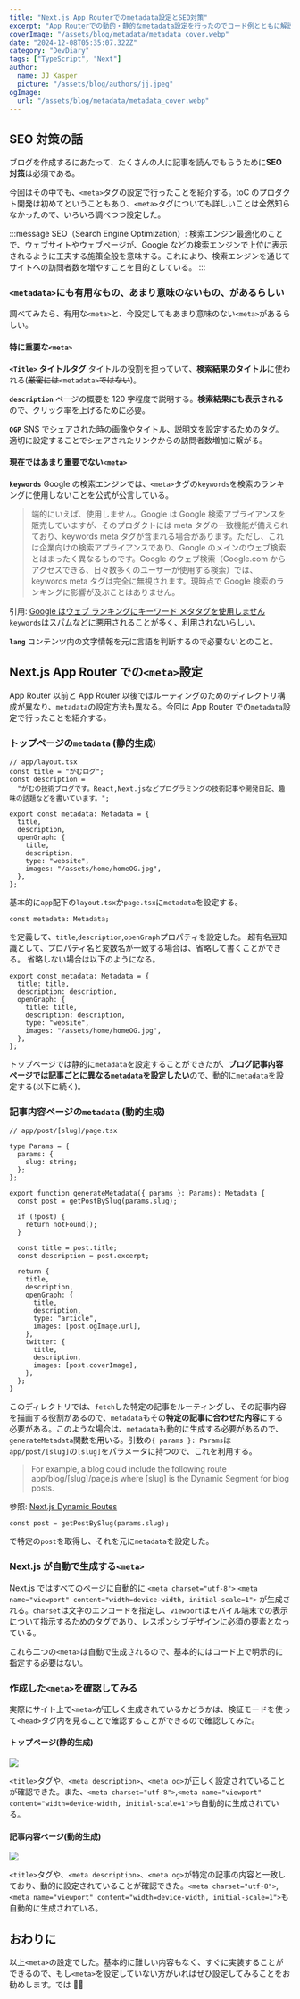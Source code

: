 ```yaml
---
title: "Next.js App Routerでのmetadata設定とSEO対策"
excerpt: "App Routerでの動的・静的なmetadata設定を行ったのでコード例とともに解説します。"
coverImage: "/assets/blog/metadata/metadata_cover.webp"
date: "2024-12-08T05:35:07.322Z"
category: "DevDiary"
tags: ["TypeScript", "Next"]
author:
  name: JJ Kasper
  picture: "/assets/blog/authors/jj.jpeg"
ogImage:
  url: "/assets/blog/metadata/metadata_cover.webp"
---
```


## SEO 対策の話

ブログを作成するにあたって、たくさんの人に記事を読んでもらうために**SEO 対策**は必須である。

今回はその中でも、`<meta>`タグの設定で行ったことを紹介する。toC のプロダクト開発は初めてということもあり、`<meta>`タグについても詳しいことは全然知らなかったので、いろいろ調べつつ設定した。

:::message
SEO（Search Engine Optimization）: 検索エンジン最適化のことで、ウェブサイトやウェブページが、Google などの検索エンジンで上位に表示されるように工夫する施策全般を意味する。これにより、検索エンジンを通じてサイトへの訪問者数を増やすことを目的としている。
:::

### `<metadata>`にも有用なもの、あまり意味のないもの、があるらしい

調べてみたら、有用な`<meta>`と、今設定してもあまり意味のない`<meta>`があるらしい。

#### 特に重要な`<meta>`

**`<Title>` タイトルタグ**
タイトルの役割を担っていて、**検索結果のタイトル**に使われる(~~厳密には`<metadata>`ではない~~)。

**`description`**
ページの概要を 120 字程度で説明する。**検索結果にも表示される**ので、クリック率を上げるために必要。

**`OGP`**
SNS でシェアされた時の画像やタイトル、説明文を設定するためのタグ。適切に設定することでシェアされたリンクからの訪問者数増加に繋がる。

#### 現在ではあまり重要でない`<meta>`

**`keywords`**
Google の検索エンジンでは、`<meta>`タグの`keywords`を検索のランキングに使用しないことを公式が公言している。

> 端的にいえば、使用しません。Google は Google 検索アプライアンスを販売していますが、そのプロダクトには meta タグの一致機能が備えられており、keywords meta タグが含まれる場合があります。ただし、これは企業向けの検索アプライアンスであり、Google のメインのウェブ検索とはまったく異なるものです。Google のウェブ検索（Google.com からアクセスできる、日々数多くのユーザーが使用する検索）では、keywords meta タグは完全に無視されます。現時点で Google 検索のランキングに影響が及ぶことはありません。

引用: [Google はウェブ ランキングにキーワード メタタグを使用しません](https://developers.google.com/search/blog/2009/09/google-does-not-use-keywords-meta-tag?hl=ja)
`keywords`はスパムなどに悪用されることが多く、利用されないらしい。

**`lang`**
コンテンツ内の文字情報を元に言語を判断するので必要ないとのこと。

## Next.js App Router での`<meta>`設定

App Router 以前と App Router 以後ではルーティングのためのディレクトリ構成が異なり、`metadata`の設定方法も異なる。今回は App Router での`metadata`設定で行ったことを紹介する。

### トップページの`metadata` (静的生成)

```tsx
// app/layout.tsx
const title = "がむログ";
const description =
  "がむの技術ブログです。React,Next.jsなどプログラミングの技術記事や開発日記、趣味の話題などを書いています。";

export const metadata: Metadata = {
  title,
  description,
  openGraph: {
    title,
    description,
    type: "website",
    images: "/assets/home/homeOG.jpg",
  },
};
```

基本的に`app`配下の`layout.tsx`か`page.tsx`に`metadata`を設定する。

```tsx
const metadata: Metadata;
```

を定義して、`title`,`description`,`openGraph`プロパティを設定した。
超有名豆知識として、プロパティ名と変数名が一致する場合は、省略して書くことができる。
省略しない場合は以下のようになる。

```tsx
export const metadata: Metadata = {
  title: title,
  description: description,
  openGraph: {
    title: title,
    description: description,
    type: "website",
    images: "/assets/home/homeOG.jpg",
  },
};
```

トップページでは静的に`metadata`を設定することができたが、**ブログ記事内容ページでは記事ごとに異なる`metadata`を設定したい**ので、動的に`metadata`を設定する(以下に続く)。

### 記事内容ページの`metadata` (動的生成)

```tsx
// app/post/[slug]/page.tsx

type Params = {
  params: {
    slug: string;
  };
};

export function generateMetadata({ params }: Params): Metadata {
  const post = getPostBySlug(params.slug);

  if (!post) {
    return notFound();
  }

  const title = post.title;
  const description = post.excerpt;

  return {
    title,
    description,
    openGraph: {
      title,
      description,
      type: "article",
      images: [post.ogImage.url],
    },
    twitter: {
      title,
      description,
      images: [post.coverImage],
    },
  };
}
```

このディレクトリでは、`fetch`した特定の記事をルーティングし、その記事内容を描画する役割があるので、`metadata`もその**特定の記事に合わせた内容**にする必要がある。このような場合は、`metadata`も動的に生成する必要があるので、`generateMetadata`関数を用いる。引数の`{ params }: Params`は`app/post/[slug]`の`[slug]`をパラメータに持つので、これを利用する。

> For example, a blog could include the following route app/blog/[slug]/page.js where [slug] is the Dynamic Segment for blog posts.

参照: [Next.js Dynamic Routes](https://nextjs.org/docs/app/building-your-application/routing/dynamic-routes)

```tsx
const post = getPostBySlug(params.slug);
```

で特定の`post`を取得し、それを元に`metadata`を設定した。

### Next.js が自動で生成する`<meta>`

Next.js ではすべてのページに自動的に
`<meta charset="utf-8">`
`<meta name="viewport" content="width=device-width, initial-scale=1">`
が生成される。`charset`は文字のエンコードを指定し、`viewport`はモバイル端末での表示について指示するためのタグであり、レスポンシブデザインに必須の要素となっている。

これら二つの`<meta>`は自動で生成されるので、基本的にはコード上で明示的に指定する必要はない。

### 作成した`<meta>`を確認してみる

実際にサイト上で`<meta>`が正しく生成されているかどうかは、検証モードを使って`<head>`タグ内を見ることで確認することができるので確認してみた。

#### トップページ(静的生成)

![](https://storage.googleapis.com/zenn-user-upload/2c4ae4ebff53-20241209.png)

`<title>`タグや、`<meta description>`、`<meta og>`が正しく設定されていることが確認できた。また、`<meta charset="utf-8">`,`<meta name="viewport" content="width=device-width, initial-scale=1">`も自動的に生成されている。

#### 記事内容ページ(動的生成)

![](https://storage.googleapis.com/zenn-user-upload/9cdc10cd7f3c-20241209.png)

`<title>`タグや、`<meta description>`、`<meta og>`が特定の記事の内容と一致しており、動的に設定されていることが確認できた。`<meta charset="utf-8">`,`<meta name="viewport" content="width=device-width, initial-scale=1">`も自動的に生成されている。

## おわりに

以上`<meta>`の設定でした。基本的に難しい内容もなく、すぐに実装することができるので、もし`<meta>`を設定していない方がいればぜひ設定してみることをお勧めします。では 👋🏻
